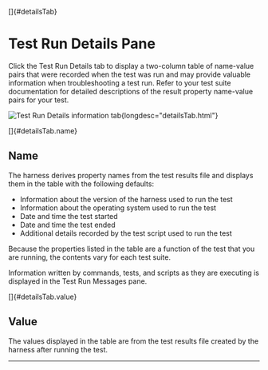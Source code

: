<!---
  $Id$

  Copyright (c) 2001, 2024, Oracle and/or its affiliates. All rights reserved.
  DO NOT ALTER OR REMOVE COPYRIGHT NOTICES OR THIS FILE HEADER.

  This code is free software; you can redistribute it and/or modify it
  under the terms of the GNU General Public License version 2 only, as
  published by the Free Software Foundation.  Oracle designates this
  particular file as subject to the "Classpath" exception as provided
  by Oracle in the LICENSE file that accompanied this code.

  This code is distributed in the hope that it will be useful, but WITHOUT
  ANY WARRANTY; without even the implied warranty of MERCHANTABILITY or
  FITNESS FOR A PARTICULAR PURPOSE.  See the GNU General Public License
  version 2 for more details (a copy is included in the LICENSE file that
  accompanied this code).

  You should have received a copy of the GNU General Public License version
  2 along with this work; if not, write to the Free Software Foundation,
  Inc., 51 Franklin St, Fifth Floor, Boston, MA 02110-1301 USA.

  Please contact Oracle, 500 Oracle Parkway, Redwood Shores, CA 94065 USA
  or visit www.oracle.com if you need additional information or have any
  questions.
-->

[]{#detailsTab}

# Test Run Details Pane

Click the Test Run Details tab to display a two-column table of name-value pairs that were recorded
when the test was run and may provide valuable information when troubleshooting a test run. Refer to
your test suite documentation for detailed descriptions of the result property name-value pairs for
your test.

![Test Run Details information
tab](../../images/JT4testRunDetailsTab.gif){longdesc="detailsTab.html"}

[]{#detailsTab.name}

## Name

The harness derives property names from the test results file and displays them in the table with
the following defaults:

-   Information about the version of the harness used to run the test
-   Information about the operating system used to run the test
-   Date and time the test started
-   Date and time the test ended
-   Additional details recorded by the test script used to run the test

Because the properties listed in the table are a function of the test that you are running, the
contents vary for each test suite.

Information written by commands, tests, and scripts as they are executing is displayed in the Test
Run Messages pane.

[]{#detailsTab.value}

## Value

The values displayed in the table are from the test results file created by the harness after
running the test.

----------------------------------------------------------------------------------------------------


